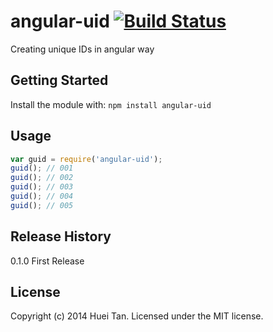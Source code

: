 # angular-uid [![Build Status](https://secure.travis-ci.org/easy-node/angular-uid.png?branch=master)](http://travis-ci.org/easy-node/angular-uid)

Creating unique IDs in angular way

## Getting Started
Install the module with: `npm install angular-uid`

## Usage
```javascript
var guid = require('angular-uid');
guid(); // 001
guid(); // 002
guid(); // 003
guid(); // 004
guid(); // 005

```

## Release History
0.1.0 First Release

## License
Copyright (c) 2014 Huei Tan. Licensed under the MIT license.

